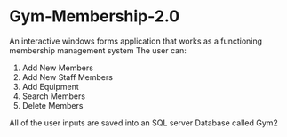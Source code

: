 # Gym-Membership-2.0
An interactive windows forms application that works as a functioning membership management system
The user can:
1. Add New Members
2. Add New Staff Members
3. Add Equipment
4. Search Members
5. Delete Members

All of the user inputs are saved into an SQL server Database called Gym2

